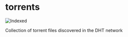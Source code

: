 torrents 
========
![Indexed](https://img.shields.io/badge/indexed-193645-blue)

Collection of torrent files discovered in the DHT network
